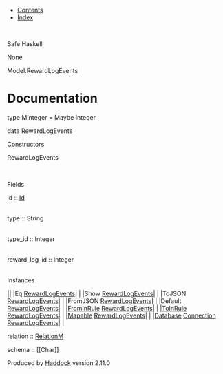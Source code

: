 -   [Contents](index.html)
-   [Index](doc-index.html)

 

Safe Haskell

None

Model.RewardLogEvents

Documentation
=============

type MInteger = Maybe Integer

data RewardLogEvents

Constructors

RewardLogEvents

 

Fields

id :: [Id](Model-General.html#t:Id)  
 

type :: String  
 

type\_id :: Integer  
 

reward\_log\_id :: Integer  
 

Instances

||
|Eq [RewardLogEvents](Model-RewardLogEvents.html#t:RewardLogEvents)| |
|Show [RewardLogEvents](Model-RewardLogEvents.html#t:RewardLogEvents)| |
|ToJSON [RewardLogEvents](Model-RewardLogEvents.html#t:RewardLogEvents)| |
|FromJSON [RewardLogEvents](Model-RewardLogEvents.html#t:RewardLogEvents)| |
|Default [RewardLogEvents](Model-RewardLogEvents.html#t:RewardLogEvents)| |
|[FromInRule](Data-InRules.html#t:FromInRule) [RewardLogEvents](Model-RewardLogEvents.html#t:RewardLogEvents)| |
|[ToInRule](Data-InRules.html#t:ToInRule) [RewardLogEvents](Model-RewardLogEvents.html#t:RewardLogEvents)| |
|[Mapable](Model-General.html#t:Mapable) [RewardLogEvents](Model-RewardLogEvents.html#t:RewardLogEvents)| |
|[Database](Model-General.html#t:Database) [Connection](Data-SqlTransaction.html#t:Connection) [RewardLogEvents](Model-RewardLogEvents.html#t:RewardLogEvents)| |

relation :: [RelationM](Data-Relation.html#t:RelationM)

schema :: [[Char]]

Produced by [Haddock](http://www.haskell.org/haddock/) version 2.11.0
